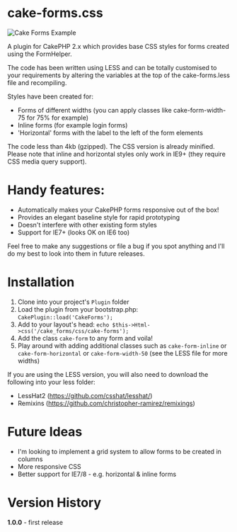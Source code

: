 cake-forms.css
==============

![Cake Forms Example](http://i40.tinypic.com/2llzibt.jpg)

A plugin for CakePHP 2.x which provides base CSS styles for forms created using the FormHelper. 

The code has been written using LESS and can be totally customised to your requirements by altering the variables at the top of the cake-forms.less file and recompiling.

Styles have been created for:
- Forms of different widths (you can apply classes like cake-form-width-75 for 75% for example)
- Inline forms (for example login forms)
- 'Horizontal' forms with the label to the left of the form elements

The code less than 4kb (gzipped). The CSS version is already minified. Please note that inline and horizontal styles only work in IE9+ (they require CSS media query support).

Handy features:
===============
- Automatically makes your CakePHP forms responsive out of the box!
- Provides an elegant baseline style for rapid prototyping
- Doesn't interfere with other existing form styles
- Support for IE7+ (looks OK on IE6 too)

Feel free to make any suggestions or file a bug if you spot anything and I'll do my best to look into them in future releases.

Installation
============
1. Clone into your project's `Plugin` folder
2. Load the plugin from your bootstrap.php: `CakePlugin::load('CakeForms');`
3. Add to your layout's head: `echo $this->Html->css('/cake_forms/css/cake-forms');`
4. Add the class `cake-form` to any form and voila!
5. Play around with adding additional classes such as `cake-form-inline` or `cake-form-horizontal` or `cake-form-width-50` (see the LESS file for more widths)

If you are using the LESS version, you will also need to download the following into your less folder:
- LessHat2 (https://github.com/csshat/lesshat/)
- Remixins (https://github.com/christopher-ramirez/remixings)

Future Ideas
============
- I'm looking to implement a grid system to allow forms to be created in columns
- More responsive CSS
- Better support for IE7/8 - e.g. horizontal & inline forms 

Version History
===============
**1.0.0** - first release
